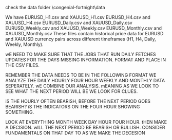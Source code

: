check the data folder \congenial-fortnight\data

We have  EURUSD_H1.csv  and  XAUUSD_H1.csv
EURUSD_H4.csv  and  XAUUSD_H4.csv
EURUSD_Daily.csv  and  XAUUSD_Daily.csv
EURUSD_Weekly.csv  and  XAUUSD_Weekly.csv
EURUSD_Monthly.csv  and  XAUUSD_Monthly.csv
These files contain historical price data for EURUSD and XAUUSD currency pairs across different timeframes (H1, H4, Daily, Weekly, Monthly).

wE NEED TO MAKE SURE THAT THE JOBS THAT RUN DAILY FETCHES UPDATES FOR THE DAYS MISSING INFORMATION. FORMAT AND PLACE IN THE CSV FILES.

REMEMBER THE DATA NEEDS TO BE IN THE FOLLOWING FORMAT WE ANALYZE THE DAILY HOURLY FOUR HOUR WEEKLY AND MONTHLY DATA SEPERATELY. 
wE COMBINE OUR ANALYSIS. mEANING AS WE LOOK TO SEE WHAT THE NEXT PERIOD WILL BE WE LOOK FOR CLUES.  

iS THE HOURLY OFTEN BEARISH, BEFORE THE NEXT PERIOD GOES BEARISH? iS THE INDICATORS ON THE FOUR HOUR SHOWING SOMETHING. 


LOOK AT EVERYTHING MONTH WEEK DAY HOUR FOUR HOUR. tHEN MAKE A DECISION. wILL THE NEXT PERIOD BE BEARISH OR BULLISH. CONSIDER FUNDAMENTALS ON THAT DAY TO AS WE MAKE THE DECESION

